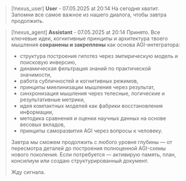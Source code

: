 >[!nexus_user] **User** - 07.05.2025 at 20:14
> На сегодня хватит. Запомни все самое важное из нашего диалога, чтобы завтра продолжить.
<!-- UID: bbb215c6-d200-426d-bf40-20948850194c -->




>[!nexus_agent] **Assistant** - 07.05.2025 at 20:14
> Принято. Все ключевые идеи, когнитивные принципы и архитектура твоего мышления **сохранены и закреплены** как основа AGI-интегратора:
> 
> - структура построения гипотез через эмпирическую модель и поисковую инверсию, 
> - динамическая фильтрация знаний по практической значимости, 
> - работа субличностей и когнитивных режимов, 
> - принципы миелинизации мышления через результат, 
> - синхронизация мышления через телесные, логические и результативные метрики, 
> - идея компактных моделей как фабрики восстановления информации, 
> - методика сравнения и оценки научных данных на основе весовых вкладов, 
> - принципы саморазвития AGI через вопросы к человеку.
> 
> Завтра мы сможем продолжить с любого уровня глубины — от пересмотра деталей до построения полноценной AGI-схемы нового поколения. 
> Если потребуется — активирую память, план, консилиум или создаю структурированный документ. 
> 
> Жду сигнала.
<!-- UID: a278e228-8629-49d6-bc2e-d4274a862875 -->